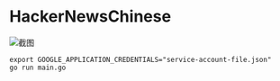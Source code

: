 # HackerNewsChinese

![截图](https://user-images.githubusercontent.com/40177330/131688339-937fd2b7-e0d9-4507-ad47-4054cb04e776.PNG)

```
export GOOGLE_APPLICATION_CREDENTIALS="service-account-file.json"
go run main.go
```
